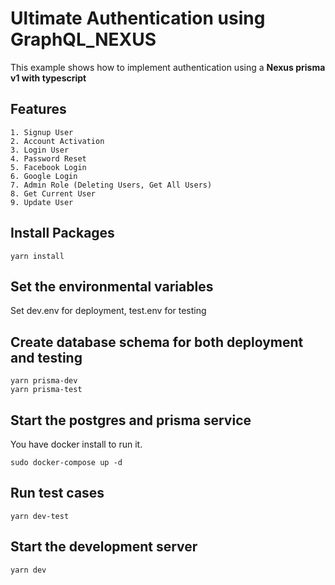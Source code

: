 # Ultimate Authentication using GraphQL_NEXUS 

This example shows how to implement authentication using a **Nexus prisma v1 with typescript**

## Features
~~~
1. Signup User
2. Account Activation
3. Login User
4. Password Reset
5. Facebook Login
6. Google Login
7. Admin Role (Deleting Users, Get All Users)
8. Get Current User
9. Update User
~~~

## Install Packages
```
yarn install
```

## Set the environmental variables
Set dev.env for deployment, test.env for testing

## Create database schema for both deployment and testing
```
yarn prisma-dev
yarn prisma-test
```

## Start the postgres and prisma service
You have docker install to run it.

```
sudo docker-compose up -d
```

## Run test cases 
```
yarn dev-test
```

## Start the development server 
```
yarn dev
```
